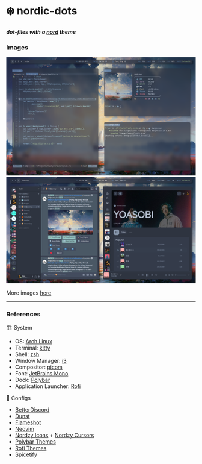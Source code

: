 # ❄️  nordic-dots
***dot-files with a [nord](https://www.nordtheme.com/) theme***


### Images
<picture>
    <img
        alt="Screencapture of Nord theme"
        src="./images/nord-3.png"
    >
</picture>

<picture>
    <img
        alt="Screencapture of Nord theme"
        src="./images/nord-2.png"
    >
</picture>

More images [here](/images)

---

### References
🏗️ System
- OS: [Arch Linux](https://archlinux.org/)
- Terminal: [kitty](https://sw.kovidgoyal.net/kitty/)
- Shell: [zsh](https://www.zsh.org/)
- Window Manager: [i3](https://github.com/i3/i3)
- Compositor: [picom](https://github.com/yshui/picom)
- Font: [JetBrains Mono](https://www.jetbrains.com/lp/mono/)
- Dock: [Polybar](https://github.com/polybar/polybar)
- Application Launcher: [Rofi](https://github.com/davatorium/rofi)

🎨 Configs
- [BetterDiscord](https://betterdiscord.app/theme/Nordic)
- [Dunst](https://github.com/jhagas/my-config)
- [Flameshot](https://github.com/amayer5125/nord-flameshot)
- [Neovim](https://github.com/shaunsingh/nord.nvim)
- [Nordzy Icons](https://github.com/alvatip/Nordzy-icon) + [Nordzy Cursors](https://github.com/alvatip/Nordzy-cursors)
- [Polybar Themes](https://github.com/adi1090x/polybar-themes)
- [Rofi Themes](https://github.com/adi1090x/rofi)
- [Spicetify](https://github.com/Tetrax-10/Nord-Spotify)
